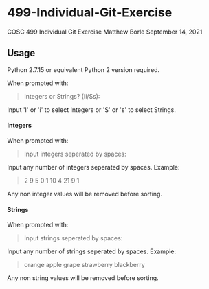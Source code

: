 # 499-Individual-Git-Exercise
COSC 499 Individual Git Exercise
Matthew Borle
September 14, 2021

## Usage
Python 2.7.15 or equivalent Python 2 version required.

When prompted with:
> Integers or Strings? (Ii/Ss):

Input 'I' or 'i' to select Integers or 'S' or 's' to select Strings.

#### Integers
When prompted with:
> Input integers seperated by spaces:

Input any number of integers seperated by spaces.
Example:
> 2 9 5 0 1 10 4 21 9 1

Any non integer values will be removed before sorting.

#### Strings
When prompted with:
> Input strings seperated by spaces:

Input any number of strings seperated by spaces.
Example:
> orange apple grape strawberry blackberry

Any non string values will be removed before sorting.
